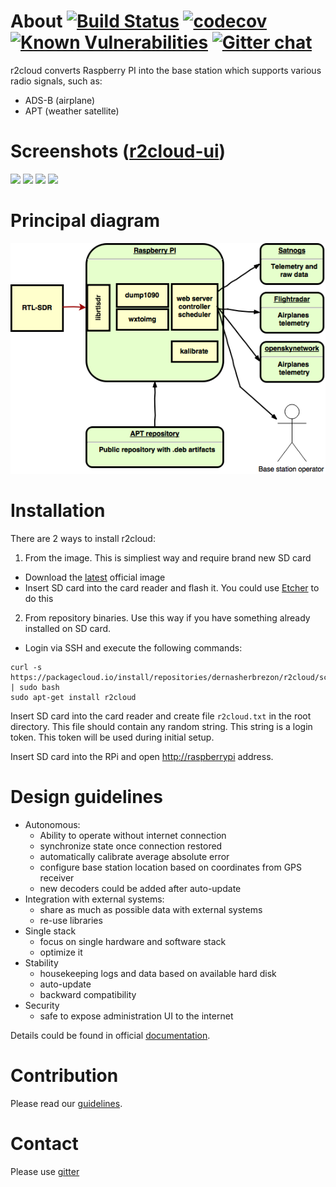 # About [![Build Status](https://travis-ci.org/dernasherbrezon/r2cloud.svg?branch=master)](https://travis-ci.org/dernasherbrezon/r2cloud) [![codecov](https://codecov.io/gh/dernasherbrezon/r2cloud/branch/master/graph/badge.svg)](https://codecov.io/gh/dernasherbrezon/r2cloud) [![Known Vulnerabilities](https://snyk.io/test/github/dernasherbrezon/r2cloud/badge.svg)](https://snyk.io/test/github/dernasherbrezon/r2cloud) [![Gitter chat](https://badges.gitter.im/gitterHQ/gitter.png)](https://gitter.im/r2cloud/Lobby)

r2cloud converts Raspberry PI into the base station which supports various radio signals, such as:

 - ADS-B (airplane)
 - APT (weather satellite)
 
# Screenshots ([r2cloud-ui](https://github.com/dernasherbrezon/r2cloud-ui))

<img src="https://github.com/dernasherbrezon/r2cloud/raw/master/docs/screen1.jpg" width="20%">&nbsp;<img src="https://github.com/dernasherbrezon/r2cloud/raw/master/docs/screen2.jpg" width="20%">&nbsp;<img src="https://github.com/dernasherbrezon/r2cloud/raw/master/docs/screen3.jpg" width="20%">&nbsp;<img src="https://github.com/dernasherbrezon/r2cloud/raw/master/docs/screen4.jpg" width="20%">
 
# Principal diagram

![diagram](docs/diagram.png)

# Installation 

There are 2 ways to install r2cloud:

1. From the image. This is simpliest way and require brand new SD card

  - Download the [latest](https://s3.amazonaws.com/r2cloud/dist/image_2017-09-09-r2cloud-lite.zip) official image
  - Insert SD card into the card reader and flash it. You could use [Etcher](https://etcher.io) to do this
  
2. From repository binaries. Use this way if you have something already installed on SD card.
  - Login via SSH and execute the following commands:
```
curl -s https://packagecloud.io/install/repositories/dernasherbrezon/r2cloud/script.deb.sh | sudo bash
sudo apt-get install r2cloud
```

Insert SD card into the card reader and create file ```r2cloud.txt``` in the root directory. This file should contain any random string. This string is a login token. This token will be used during initial setup.

Insert SD card into the RPi and open [http://raspberrypi](http://raspberrypi) address.

# Design guidelines

 - Autonomous:
   * Ability to operate without internet connection
   * synchronize state once connection restored
   * automatically calibrate average absolute error
   * configure base station location based on coordinates from GPS receiver
   * new decoders could be added after auto-update
 - Integration with external systems:
   * share as much as possible data with external systems
   * re-use libraries
 - Single stack
   * focus on single hardware and software stack
   * optimize it
 - Stability
   * housekeeping logs and data based on available hard disk
   * auto-update
   * backward compatibility
 - Security
   * safe to expose administration UI to the internet
   
Details could be found in official [documentation](https://github.com/dernasherbrezon/r2cloud/wiki/Features).

# Contribution

Please read our [guidelines](https://github.com/dernasherbrezon/r2cloud/wiki/Contribution).

# Contact

Please use [gitter](https://gitter.im/r2cloud/Lobby)